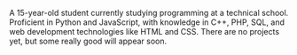 A 15-year-old student currently studying programming at a technical school. Proficient in Python and JavaScript, with knowledge in C++, PHP, SQL, and web development technologies like HTML and CSS. There are no projects yet, but some really good will appear soon.
